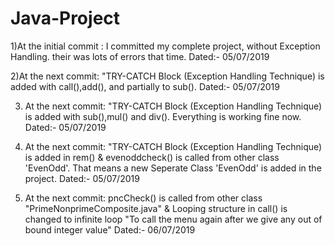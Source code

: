 # Java-Project

1)At the initial commit : I committed my complete project, without Exception Handling.
their was lots of errors that time.
  Dated:- 05/07/2019


2)At the next commit: "TRY-CATCH Block (Exception Handling Technique) is added with call(),add(), and partially to sub().
   Dated:- 05/07/2019


3) At the next commit: "TRY-CATCH Block (Exception Handling Technique) is added with sub(),mul() and div(). 
   Everything is working fine now.
   Dated:- 05/07/2019
   
4) At the next commit: "TRY-CATCH Block (Exception Handling Technique) is added in rem() & evenoddcheck() is called from other class 'EvenOdd'.
   That means a new Seperate Class 'EvenOdd' is added in the project.
   Dated:- 05/07/2019
   
5) At the next commit: pncCheck() is called from other class "PrimeNonprimeComposite.java" & Looping structure in call() is changed to infinite loop "To call the menu again after we give any out of bound integer value"
   Dated:- 06/07/2019